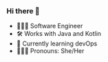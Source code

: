 ### Hi there 👋

- 👩🏻‍💻 Software Engineer
- 🛠️ Works with Java and Kotlin
- 🌱 Currently learning devOps
- 🙋🏻‍♀️ Pronouns: She/Her
